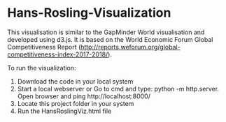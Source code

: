 # Hans-Rosling-Visualization
This visualisation is similar to the GapMinder World visualisation and developed using d3.js. It is based on the World Economic Forum Global Competitiveness Report (http://reports.weforum.org/global-competitiveness-index-2017-2018/).

To run the visualization:

1) Download the code in your local system
2) Start a local webserver or Go to cmd and type: python -m http.server. Open browser and ping http://localhost:8000/
3) Locate this project folder in your system
4) Run the HansRoslingViz.html file
